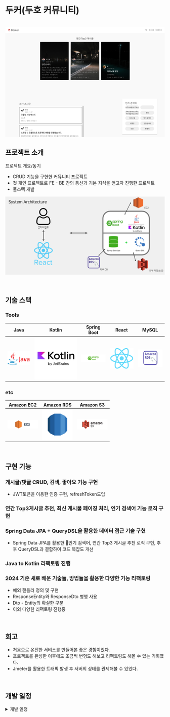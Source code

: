 # 두커(두호 커뮤니티)

<p align="center">
  <br>
  <img src="./images/common/main.png">
  <br>
</p>


## 프로젝트 소개

<p align="justify">
프로젝트 개요/동기
</p>

- CRUD 기능을 구현한 커뮤니티 프로젝트
- 첫 개인 프로젝트로 FE - BE 간의 통신과 기본 지식을 얻고자 진행한 프로젝트
- 풀스택 개발

<p align="center">
<img src="./images/common/tree.png">
</p>

<br>

## 기술 스택

### Tools

|Java | Kotlin | Spring Boot |  React   |  MySQL   |
| :--------: | :--------: | :--------: | :------: | :-----: |
|   ![java]    |  ![kotlin]    | ![spring]    | ![react] | ![mysql] |

### etc
|Amazon EC2 | Amazon RDS |  Amazon S3 |
| :--------: | :--------: | :------: | 
|   ![ec2]    |   ![rds]    | ![s3] | 

<br>

## 구현 기능

### 게시글/댓글 CRUD, 검색, 좋아요 기능 구현
- JWT토큰을 이용한 인증 구현, refreshToken도입
### 연간 Top3게시글 추천, 최신 게시물 페이징 처리, 인기 검색어 기능 로직 구현

### Spring Data JPA + QueryDSL을 활용한 데이터 접근 기술 구현
- Spring Data JPA를 활용한 인기 검색어, 연간 Top3 게시글 추천 로직 구현, 추후 QueryDSL과 결합하여 코드 복잡도 개선
### Java to Kotlin 리팩토링 진행

### 2024 기준 새로 배운 기술들, 방법들을 활용한 다양한 기능 리팩토링
- 예외 핸들러 정의 및 구현
- ResponseEntity와 ResponseDto 병행 사용
- Dto - Entity의 확실한 구분
- 이외 다양한 리팩토링 진행중
<br>

## 회고
- 처음으로 온전한 서비스를 만들어본 좋은 경험이었다.
- 프로젝트를 완성한 이후에도 조금씩 변형도 해보고 리팩토링도 해볼 수 있는 기회였다.
- Jmeter를 활용한 트래픽 발생 후 서버의 상태를 관제해볼 수 있었다.

<br>

## 개발 일정

<details>
<summary>개발 일정</summary>


### 2023-07-01
- 요구사항 정리 및 SQL 작성

### 2023-07-05
- 기본적인 구조 완성(로그인)

### 2023-07-10
- 로그인 기능 구현(JWT)
- 완전한 구현은 X

### 2023-07-12
- 로그인 기능 까지의 페이지 구현(React)

### 2023-07-15
- 개인정보 수정 로직, 주간 TOP3 게시물 로직, 최신 게시물 로직 구현

### 2023-07-17
- 개인정보 페이지 구현

### 2023-07-20
- 페이지 디자인 재구성

### 2023-07-24
- 게시물 상세 페이지 구현 및 연결 완료

### 2023-07-25
- 댓글 기능, 좋아요 기능 구현

### 2023-07-26
- 게시물, 댓글, 좋아요 삭제 로직 구현
- api 분리(React)
- 프론트 실시간 반응 처리(댓글,좋아요 등 *아직 미완)
- 검색 페이지 구현중

### 2023-07-27
- 검색 기능 구현
- 인기 검색어 기능 구현

### 2023-07-31
- 파일(게시글 사진, 동영상, 기타 파일, 프로필 사진)업로드 구현중

### 2023-08-01
- 파일 업로드/조회 구현 완료
- 프로필 사진 구현
- 게시물 수정 구현(파일 제외)

### 2023-08-02
- 동영상 업로드/조회 구현
- 페이지 디자인 재구성
- 댓글 수정 구현

### 2023-08-03
- 페이지 디자인 재구성
- 좋아요 로직 수정
- 조회수가 계속 증가하는 문제 해결

### 2023-08-04
- 파일 다운로드 구현(어떤 파일이던)
- 이미지 로딩 방식 변경(blob)
- 동영상 로딩 구현중(blob)

### 2023-08-05
- 동영상 로드 구현
- 검색/댓글 프로필사진 로드 방식 변경

### 2023-08-06
- 페이지 디자인 수정
- 파일 다운로드 시 파일명이 지정 안되는 문제 해결
- 불필요한 의존관계 정리

### 2023-08-07
- 로그인 방식 변경
- 기존은 그냥 jwt토큰만 이용 -> refresh토큰 활용(적용중)

### 2023-08-08
- refresh토큰을 활용한 로그인 로직 적용 완료
- 좋아요 로직 개선
- 기본 프로필 제공

### 2023-08-09
- 로그인 로직 변경에 의한 오류 해결
- refreshToken 관련 로직도 불필요한 요청이 많아보여 수정 예정
- 토큰 저장방식 변경(localStorage / 보안 이슈 차차 해결할 예정)
- 메인 디자인좀 구상해볼 예정

### 2023-08-14
- 반복되는 패턴 일반화(진행중)

### 2023-08-15
- 저장소 변경(로컬 -> aws_s3)
- 배포(aws-ec2,rds)

### 2023-08-16
- 배포 완료
- 좋아요 개수 음수로 나오는 버그 수정 / 댓글창 댓글 내용 남아있는 버그 수정

# 2023-11-10
- Kotlin으로 리팩토링(추가)

## 2023-11-13
- Spring Data JPA + QueryDSL 활용 * 긴 쿼리의 가독성 해결

### 2024-01-25
- 추가 리팩토링을 위한 코드리뷰 진행중

### 2024-01-30
- 비효율적이고 잘못 짜왔던 코드들에 대한 리팩토링 진행할 예정
  - 삭제 로직: cascade와 oneTomany 등의 관계형 DB를 활용한 리팩토링을 진행할 예정 -> 기존에 개편한 삭제 로직은 사라질 예정
  - 도메인: 현재 연관성을 단순히 '게시글 작성자 이름' 과 같은 형식으로 사용자와 게시글,댓글,검색어,좋아요 로직 등이 연계돼있는데 이를 개편할 예정
- 꽤 오랜 시간이 걸릴듯 함

### 2024-01-31
- 모든 도메인의 생성자에 직접 접근했던 방법에서 팩토리 메소드를 통한 접근으로 방식 변경
- 모든 도메인은 Dto를 통해 주고받아지며, 이에 따른 record Dto로 변경
- 현재 게시글 - set<Comment> 잘 가져와지는지 확인 및 댓글 잘 가져와지는지 확인
- 게시글 - 댓글 간의 무한 참조 바인딩 문제로 인한 @JsonIgnore 어노테이션 추가
  - 왜 이게 생기는지 고민해볼 필요가 있음

### 2024-02-01
- 좋아요 로직 기능 수정 -> 이전 커밋에선 비활성화 했었음
- LikeDto 와 BoardDto 변환간 무한 재귀 호출 문제 발생
  - -> LikeDto에선 게시글의 id와 사용자 이메일만 사용하는 것으로 방법 수정
  - 좋아요 로직 하나로 통일하여, 좋아요가 있다면 지우고 없으면 좋아요를 만드는 형식으로 변경
- 게시글 수정, 작성, 좋아요 등록 취소 등 구현 테스트 완료
- 검색어 기능 구현 완료
- 이미지 url 가져오는 부분 구현 완료
TODO: 게시글 정보 가져올 때 좋아요 정보도 함께 가져올 수 있도록 DTO 수정 후 좋아요 갯수, 댓글 수 등 파악할 수 있어야함

### 2024-02-02
- 예외 핸들러 추가.
  - 기존 그냥 실패 처리만 했던 로직들에 예외 처리와 로그를 전달하면서 예외 처리 기능 구현
- 문제는, ResponseEntity 대신 ResponseDto를 사용함에 따라 클라에서 200ok의 응답만 받음.개인 프로젝트라서 상관 없다고 생각하는데. 어떻게 처리할지 고민
  - -> 타 프로젝트에선 ResponseEntity를 활용했는데, 이게 실패 처리도 유연하고 더 좋은 방법같긴함.
- 백엔드 API 테스트 완료
- 현재 동영상, 이미지, 파일 등이 null 처리가 돼있을때 s3url/null 로 요청이 가고 이는 문제가 됨.
  - 애초에 null값이면 요청을 안하도록 수정해야함
  - -> 이는 이미 백엔드에 구현이 돼있는데 왜 그런지 모르겠음. 수정 필요
- 프론트엔드 이상 사항 많음
- 변경사항을 반영해서 간단하게 View 송출까진 테스트 완료
  - 좋아요 개수 잘 안보이는 문제, 게시글 좋아요 누를 시 게시글 세부사항 refresh 이슈  등 해결할게 많음

### 2024-02-03
- 좋아요 개수, 댓글 개수 못 읽어왔던 버그 수정
- 게시글 이미지, 프로필 사진 등 사진 이름 사용자 설정을 통해 가져오던 방식에서 db에 s3 url 추가한 후 클라이언트에서 바로 접근하는 방식으로 변경
  - 파일 다운로드는 기존 방식 이용하려고 하는데 잘 동작하지 않음. 해결 필요
- 방식으로 변경한 후 이전에 겪었던 동영상 분할 로딩 문제가 발생.
  - 실시간 스트리밍이 불가능하고 영상에 접근, 다운로드는 가능하지만 게시글에서 재생이 불가능함 -> 해결 필요


</details>

<!-- Stack Icon Refernces -->

[java]: /images/stack/java.png
[kotlin]: /images/stack/kotlin.svg
[spring]: /images/stack/springboot.png
[react]: /images/stack/react.png
[mysql]: /images/stack/rds_mysql.png
[ec2]: /images/stack/ec2.png
[rds]: /images/stack/rds.png
[s3]: /images/stack/s3.png
